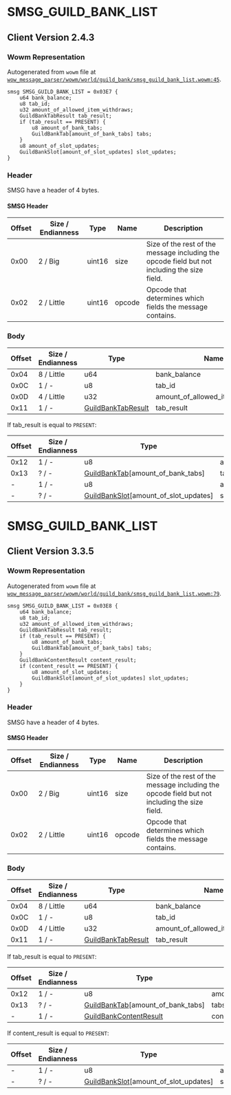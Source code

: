 # SMSG_GUILD_BANK_LIST

## Client Version 2.4.3

### Wowm Representation

Autogenerated from `wowm` file at [`wow_message_parser/wowm/world/guild_bank/smsg_guild_bank_list.wowm:45`](https://github.com/gtker/wow_messages/tree/main/wow_message_parser/wowm/world/guild_bank/smsg_guild_bank_list.wowm#L45).
```rust,ignore
smsg SMSG_GUILD_BANK_LIST = 0x03E7 {
    u64 bank_balance;
    u8 tab_id;
    u32 amount_of_allowed_item_withdraws;
    GuildBankTabResult tab_result;
    if (tab_result == PRESENT) {
        u8 amount_of_bank_tabs;
        GuildBankTab[amount_of_bank_tabs] tabs;
    }
    u8 amount_of_slot_updates;
    GuildBankSlot[amount_of_slot_updates] slot_updates;
}
```
### Header

SMSG have a header of 4 bytes.

#### SMSG Header

| Offset | Size / Endianness | Type   | Name   | Description |
| ------ | ----------------- | ------ | ------ | ----------- |
| 0x00   | 2 / Big           | uint16 | size   | Size of the rest of the message including the opcode field but not including the size field.|
| 0x02   | 2 / Little        | uint16 | opcode | Opcode that determines which fields the message contains.|

### Body

| Offset | Size / Endianness | Type | Name | Description | Comment |
| ------ | ----------------- | ---- | ---- | ----------- | ------- |
| 0x04 | 8 / Little | u64 | bank_balance |  |  |
| 0x0C | 1 / - | u8 | tab_id |  |  |
| 0x0D | 4 / Little | u32 | amount_of_allowed_item_withdraws |  |  |
| 0x11 | 1 / - | [GuildBankTabResult](guildbanktabresult.md) | tab_result |  |  |

If tab_result is equal to `PRESENT`:

| Offset | Size / Endianness | Type | Name | Description | Comment |
| ------ | ----------------- | ---- | ---- | ----------- | ------- |
| 0x12 | 1 / - | u8 | amount_of_bank_tabs |  |  |
| 0x13 | ? / - | [GuildBankTab](guildbanktab.md)[amount_of_bank_tabs] | tabs |  |  |
| - | 1 / - | u8 | amount_of_slot_updates |  |  |
| - | ? / - | [GuildBankSlot](guildbankslot.md)[amount_of_slot_updates] | slot_updates |  |  |

# SMSG_GUILD_BANK_LIST

## Client Version 3.3.5

### Wowm Representation

Autogenerated from `wowm` file at [`wow_message_parser/wowm/world/guild_bank/smsg_guild_bank_list.wowm:79`](https://github.com/gtker/wow_messages/tree/main/wow_message_parser/wowm/world/guild_bank/smsg_guild_bank_list.wowm#L79).
```rust,ignore
smsg SMSG_GUILD_BANK_LIST = 0x03E8 {
    u64 bank_balance;
    u8 tab_id;
    u32 amount_of_allowed_item_withdraws;
    GuildBankTabResult tab_result;
    if (tab_result == PRESENT) {
        u8 amount_of_bank_tabs;
        GuildBankTab[amount_of_bank_tabs] tabs;
    }
    GuildBankContentResult content_result;
    if (content_result == PRESENT) {
        u8 amount_of_slot_updates;
        GuildBankSlot[amount_of_slot_updates] slot_updates;
    }
}
```
### Header

SMSG have a header of 4 bytes.

#### SMSG Header

| Offset | Size / Endianness | Type   | Name   | Description |
| ------ | ----------------- | ------ | ------ | ----------- |
| 0x00   | 2 / Big           | uint16 | size   | Size of the rest of the message including the opcode field but not including the size field.|
| 0x02   | 2 / Little        | uint16 | opcode | Opcode that determines which fields the message contains.|

### Body

| Offset | Size / Endianness | Type | Name | Description | Comment |
| ------ | ----------------- | ---- | ---- | ----------- | ------- |
| 0x04 | 8 / Little | u64 | bank_balance |  |  |
| 0x0C | 1 / - | u8 | tab_id |  |  |
| 0x0D | 4 / Little | u32 | amount_of_allowed_item_withdraws |  |  |
| 0x11 | 1 / - | [GuildBankTabResult](guildbanktabresult.md) | tab_result |  |  |

If tab_result is equal to `PRESENT`:

| Offset | Size / Endianness | Type | Name | Description | Comment |
| ------ | ----------------- | ---- | ---- | ----------- | ------- |
| 0x12 | 1 / - | u8 | amount_of_bank_tabs |  |  |
| 0x13 | ? / - | [GuildBankTab](guildbanktab.md)[amount_of_bank_tabs] | tabs |  |  |
| - | 1 / - | [GuildBankContentResult](guildbankcontentresult.md) | content_result |  |  |

If content_result is equal to `PRESENT`:

| Offset | Size / Endianness | Type | Name | Description | Comment |
| ------ | ----------------- | ---- | ---- | ----------- | ------- |
| - | 1 / - | u8 | amount_of_slot_updates |  |  |
| - | ? / - | [GuildBankSlot](guildbankslot.md)[amount_of_slot_updates] | slot_updates |  |  |

